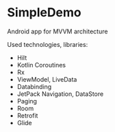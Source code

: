 # SimpleDemo
Android app for MVVM architecture

Used technologies, libraries:
- Hilt
- Kotlin Coroutines
- Rx
- ViewModel, LiveData
- Databinding
- JetPack Navigation, DataStore
- Paging
- Room
- Retrofit
- Glide
